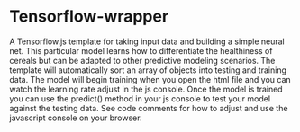 <h1>Tensorflow-wrapper</h2>
A Tensorflow.js template for taking input data and building a simple neural net. This particular model learns how
to differentiate the healthiness of cereals but can be adapted to other predictive modeling scenarios.
The template will automatically sort an array of objects into testing and training data.
The model will begin training when you open the html file and you can watch the learning rate adjust in the js console. 
Once the model is trained you can use the predict() method in your js console to test your model against the testing data.
See code comments for how to adjust and use the javascript console on your browser.
